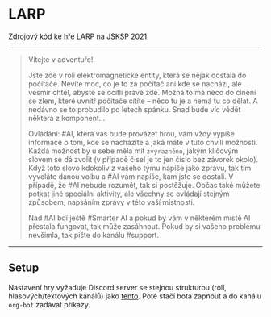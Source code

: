# LARP
Zdrojový kód ke hře LARP na JSKSP 2021.

---

> Vítejte v adventuře!
> 
> Jste zde v roli elektromagnetické entity, která se nějak dostala do počítače. Nevíte moc, co je to za počítač ani kde se nachází, ale vesmír chtěl, abyste se ocitli právě zde.
> Možná to má něco do činění se zlem, které uvnitř počítače cítíte – něco tu je a nemá tu co dělat. A nedávno se to probudilo po letech spánku. Snad bude víc vědět některá z komponent…
> 
> 
> Ovládání: #AI, která vás bude provázet hrou, vám vždy vypíše informace o tom, kde se nacházíte a jaká máte v tuto chvíli možnosti. Každá možnost by u sebe měla mít `zvýrazněno`, jakým klíčovým slovem se dá zvolit (v případě čísel je to jen číslo bez závorek okolo). Když toto slovo kdokoliv z vašeho týmu napíše jako zprávu, tak tím vyvoláte danou volbu a #AI vám napíše, kam jste se dostali. V případě, že #AI nebude rozumět, tak si postěžuje. Občas také můžete potkat jiné speciální aktivity, ale všechny se ovládají stejným způsobem, napsáním zprávy v této vaší místnosti.
> 
> Nad #AI bdí ještě #Smarter AI a pokud by vám v některém místě AI přestala fungovat, tak může zasáhnout. Pokud by si vašeho problému nevšimla, tak pište do kanálu #support.

---

## Setup
Nastavení hry vyžaduje Discord server se stejnou strukturou (rolí, hlasových/textových kanálů) jako [tento](https://discord.gg/KvA8DnzPVw). Poté stačí bota zapnout a do kanálu `org-bot` zadávat příkazy.
